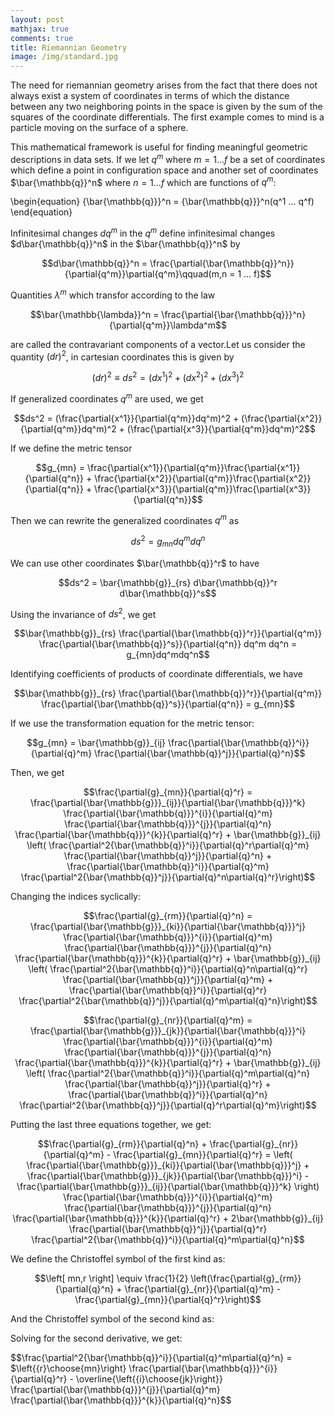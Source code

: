 ```yaml
---
layout: post
mathjax: true
comments: true
title: Riemannian Geometry
image: /img/standard.jpg
---
```


The need for riemannian geometry arises from the fact that there does not always exist a system of coordinates in 
terms of which the distance between any two neighboring points in the space is given by the sum of the squares of the 
coordinate differentials.  The first example comes to mind is a particle moving on the surface of a sphere. 

This mathematical framework is useful for finding meaningful geometric descriptions in data sets. 
If we let $q^m$ where $m=1 ... f$ be a set of coordinates which define a point in configuration space and another set of coordinates $\bar{\mathbb{q}}^n$ where $n=1 ... f$ which are functions of $q^m$:

\begin{equation}
{\bar{\mathbb{q}}}^n = {\bar{\mathbb{q}}}^n(q^1 ... q^f)
\end{equation}


Infinitesimal changes $dq^m$ in the $q^m$ define infinitesimal changes $d\bar{\mathbb{q}}^n$ in the $\bar{\mathbb{q}}^n$ by 

$$d\bar{\mathbb{q}}^n = \frac{\partial{\bar{\mathbb{q}}^n}}{\partial{q^m}}\partial{q^m}\qquad(m,n = 1 ... f)$$

Quantities $\lambda^m$ which transfor according to the law

$$\bar{\mathbb{\lambda}}^n = \frac{\partial{\bar{\mathbb{q}}}^n}{\partial{q^m}}\lambda^m$$

are called the contravariant components of a vector.Let us consider the quantity $(dr)^2$, in cartesian coordinates this is given by 

$$(dr)^2 \equiv ds^2 = (dx^1)^2 + (dx^2)^2 +(dx^3)^2$$

If generalized coordinates $q^m$ are used, we get

$$ds^2 = (\frac{\partial{x^1}}{\partial{q^m}}dq^m)^2 + (\frac{\partial{x^2}}{\partial{q^m}}dq^m)^2 + (\frac{\partial{x^3}}{\partial{q^m}}dq^m)^2$$

If we define the metric tensor 

$$g_{mn} = \frac{\partial{x^1}}{\partial{q^m}}\frac{\partial{x^1}}{\partial{q^n}} + \frac{\partial{x^2}}{\partial{q^m}}\frac{\partial{x^2}}{\partial{q^n}} + \frac{\partial{x^3}}{\partial{q^m}}\frac{\partial{x^3}}{\partial{q^n}}$$

Then we can rewrite the generalized coordinates $q^m$ as 

$$ds^2 = g_{mn}dq^m dq^n$$

We can use other coordinates $\bar{\mathbb{q}}^r$ to have

$$ds^2 = \bar{\mathbb{g}}_{rs} d\bar{\mathbb{q}}^r d\bar{\mathbb{q}}^s$$

Using the invariance of $ds^2$, we get

$$\bar{\mathbb{g}}_{rs} \frac{\partial{\bar{\mathbb{q}}^r}}{\partial{q^m}} \frac{\partial{\bar{\mathbb{q}}^s}}{\partial{q^n}} dq^m dq^n = g_{mn}dq^mdq^n$$

Identifying coefficients of products of coordinate differentials, we have

$$\bar{\mathbb{g}}_{rs} \frac{\partial{\bar{\mathbb{q}}^r}}{\partial{q^m}} \frac{\partial{\bar{\mathbb{q}}^s}}{\partial{q^n}} = g_{mn}$$

If we use the transformation equation for the metric tensor:

$$g_{mn} = \bar{\mathbb{g}}_{ij} \frac{\partial{\bar{\mathbb{q}}^i}}{\partial{q}^m} \frac{\partial{\bar{\mathbb{q}}^j}}{\partial{q}^n}$$

Then, we get

$$\frac{\partial{g}_{mn}}{\partial{q}^r} = \frac{\partial{\bar{\mathbb{g}}}_{ij}}{\partial{\bar{\mathbb{q}}}^k} \frac{\partial{\bar{\mathbb{q}}}^{i}}{\partial{q}^m} \frac{\partial{\bar{\mathbb{q}}}^{j}}{\partial{q}^n} \frac{\partial{\bar{\mathbb{q}}}^{k}}{\partial{q}^r} + \bar{\mathbb{g}}_{ij} \left( \frac{\partial^2{\bar{\mathbb{q}}^i}}{\partial{q}^r\partial{q}^m} \frac{\partial{\bar{\mathbb{q}}^j}}{\partial{q}^n} + \frac{\partial{\bar{\mathbb{q}}^i}}{\partial{q}^m} \frac{\partial^2{\bar{\mathbb{q}}^j}}{\partial{q}^n\partial{q}^r}\right)$$

Changing the indices syclically:

$$\frac{\partial{g}_{rm}}{\partial{q}^n} = \frac{\partial{\bar{\mathbb{g}}}_{ki}}{\partial{\bar{\mathbb{q}}}^j} \frac{\partial{\bar{\mathbb{q}}}^{i}}{\partial{q}^m} \frac{\partial{\bar{\mathbb{q}}}^{j}}{\partial{q}^n} \frac{\partial{\bar{\mathbb{q}}}^{k}}{\partial{q}^r} + \bar{\mathbb{g}}_{ij} \left( \frac{\partial^2{\bar{\mathbb{q}}^i}}{\partial{q}^n\partial{q}^r} \frac{\partial{\bar{\mathbb{q}}^j}}{\partial{q}^m} + \frac{\partial{\bar{\mathbb{q}}^i}}{\partial{q}^r} \frac{\partial^2{\bar{\mathbb{q}}^j}}{\partial{q}^m\partial{q}^n}\right)$$

$$\frac{\partial{g}_{nr}}{\partial{q}^m} = \frac{\partial{\bar{\mathbb{g}}}_{jk}}{\partial{\bar{\mathbb{q}}}^i} \frac{\partial{\bar{\mathbb{q}}}^{i}}{\partial{q}^m} \frac{\partial{\bar{\mathbb{q}}}^{j}}{\partial{q}^n} \frac{\partial{\bar{\mathbb{q}}}^{k}}{\partial{q}^r} + \bar{\mathbb{g}}_{ij} \left( \frac{\partial^2{\bar{\mathbb{q}}^i}}{\partial{q}^m\partial{q}^n} \frac{\partial{\bar{\mathbb{q}}^j}}{\partial{q}^r} + \frac{\partial{\bar{\mathbb{q}}^i}}{\partial{q}^n} \frac{\partial^2{\bar{\mathbb{q}}^j}}{\partial{q}^r\partial{q}^m}\right)$$

Putting the last three equations together, we get:

$$\frac{\partial{g}_{rm}}{\partial{q}^n} + \frac{\partial{g}_{nr}}{\partial{q}^m} - \frac{\partial{g}_{mn}}{\partial{q}^r} = \left( \frac{\partial{\bar{\mathbb{g}}}_{ki}}{\partial{\bar{\mathbb{q}}}^j} + \frac{\partial{\bar{\mathbb{g}}}_{jk}}{\partial{\bar{\mathbb{q}}}^i} - \frac{\partial{\bar{\mathbb{g}}}_{ij}}{\partial{\bar{\mathbb{q}}}^k} \right) \frac{\partial{\bar{\mathbb{q}}}^{i}}{\partial{q}^m} \frac{\partial{\bar{\mathbb{q}}}^{j}}{\partial{q}^n} \frac{\partial{\bar{\mathbb{q}}}^{k}}{\partial{q}^r} + 2\bar{\mathbb{g}}_{ij} \frac{\partial{\bar{\mathbb{q}}^j}}{\partial{q}^r} \frac{\partial^2{\bar{\mathbb{q}}^i}}{\partial{q}^m\partial{q}^n}$$

We define the Christoffel symbol of the first kind as:

$$\left[ mn,r \right] \equiv \frac{1}{2} \left(\frac{\partial{g}_{rm}}{\partial{q}^n} + \frac{\partial{g}_{nr}}{\partial{q}^m} - \frac{\partial{g}_{mn}}{\partial{q}^r}\right)$$

And the Christoffel symbol of the second kind as:

Solving for the second derivative, we get:

$$\frac{\partial^2{\bar{\mathbb{q}}^i}}{\partial{q}^m\partial{q}^n} = $\left{{r}\choose{mn}\right} \frac{\partial{\bar{\mathbb{q}}}^{i}}{\partial{q}^r} - \overline{\left{{i}\choose{jk}\right}} \frac{\partial{\bar{\mathbb{q}}}^{j}}{\partial{q}^m} \frac{\partial{\bar{\mathbb{q}}}^{k}}{\partial{q}^n}$$












